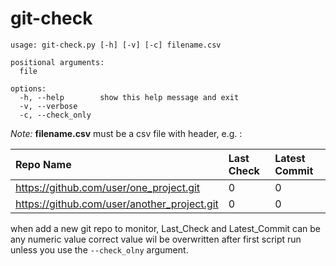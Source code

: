 # git-check

```
usage: git-check.py [-h] [-v] [-c] filename.csv

positional arguments:
  file

options:
  -h, --help        show this help message and exit
  -v, --verbose
  -c, --check_only
```

_Note:_ **filename.csv** must be a csv file with header, e.g. : 

| Repo Name | Last Check | Latest Commit |
| :---      | :---       | :---          |
|https://github.com/user/one_project.git|0|0
|https://github.com/user/another_project.git|0|0


when add a new git repo to monitor, Last_Check and Latest_Commit can be any numeric value
correct value wil be overwritten after first script run unless you use the `--check_olny` argument.


